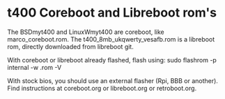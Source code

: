 # t400 Coreboot and Libreboot rom's

The BSDmyt400 and LinuxWmyt400 are coreboot, like marco_coreboot.rom.
The t400_8mb_ukqwerty_vesafb.rom is a libreboot rom, directly downloaded from libreboot git.

With coreboot or libreboot already flashed, flash using:
sudo flashrom -p internal -w <name>.rom -V

With stock bios, you should use an external flasher (Rpi, BBB or another). Find instructions at coreboot.org or libreboot.org or retroboot.org.
